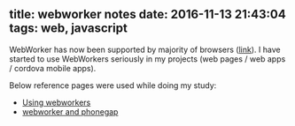 title: webworker notes
date: 2016-11-13 21:43:04
tags: web, javascript
---
WebWorker has now been supported by majority of browsers ([link](http://caniuse.com/#feat=webworkers)). I have started to use WebWorkers seriously in my projects (web pages / web apps / cordova mobile apps).

Below reference pages were used while doing my study:

* [Using webworkers](https://developer.mozilla.org/en-US/docs/Web/API/Web_Workers_API/Using_web_workers)
* [webworker and phonegap](http://stackoverflow.com/questions/28642547/phonegap-and-webworkers)


